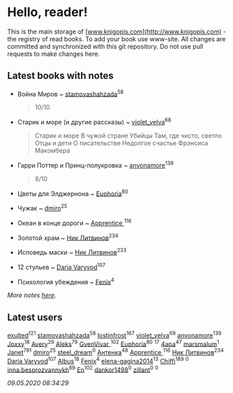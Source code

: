 # Hello, reader!
This is the main storage of [www.knigopis.com](http://www.knigopis.com) - the registry of read books.
To add your book use www-site. All changes are committed and synchronized with this git repository.
Do not use pull requests to make changes here.


## Latest books with notes
* Война Миров ~ [stamovashahzada](users/310/310646815-vkontakte)<sup>58</sup>
    > 10/10

* Старик и море (и другие рассказы) ~ [violet_velva](users/116/116961712580551399099-google)<sup>68</sup>
    > Старик и море
    > В чужой стране
    > Убийцы
    > Там, где чисто, светло
    > Отцы и дети
    > О писательстве
    > Недолгое счастье Фрэнсиса Макомбера

* Гарри Поттер и Принц-полукровка ~ [anvonamore](users/595/5957175-vkontakte)<sup>139</sup>
    > 8/10

* Цветы для Элджернона ~ [Euphoria](users/106/106304994652616315178-google)<sup>80</sup>

* Чужак ~ [dmiro](users/571/5714115-vkontakte)<sup>25</sup>

* Океан в конце дороги ~ [Apprentice ](users/528/52821952-vkontakte)<sup>116</sup>

* Золотой храм ~ [Ник Литвинов](users/241/241974816-vkontakte)<sup>234</sup>

* Исповедь маски ~ [Ник Литвинов](users/241/241974816-vkontakte)<sup>233</sup>

* 12 стульев ~ [Daria Varyvod](users/829/829893410524253-facebook)<sup>107</sup>

* Психология убеждения ~ [Fenix](users/111/111367585493471720963-google)<sup>4</sup>


_More notes [here](latest_books_with_notes.md)._


## Latest users
[exulted](users/100/100599204551896265722-google)<sup>121</sup> 
[stamovashahzada](users/310/310646815-vkontakte)<sup>58</sup> 
[lostinfrost](users/217/217891524-vkontakte)<sup>167</sup> 
[violet_velva](users/116/116961712580551399099-google)<sup>69</sup> 
[anvonamore](users/595/5957175-vkontakte)<sup>139</sup> 
[Joxxy](users/109/109128632962928278575-google)<sup>18</sup> 
[Avery](users/567/56734832-yandex)<sup>29</sup> 
[Aleks](users/117/117835844513813219393-google)<sup>79</sup> 
[GvenVivar ](users/158/158266434925901-facebook)<sup>102</sup> 
[Euphoria](users/106/106304994652616315178-google)<sup>80</sup> 
[](users/153/1537586159620888-facebook)<sup>17</sup> 
[4apa](users/117/117392596378069249667-google)<sup>47</sup> 
[marsmalum](users/181/181053542-vkontakte)<sup>1</sup> 
[Janet](users/108/108113656204404967440-google)<sup>791</sup> 
[dmiro](users/571/5714115-vkontakte)<sup>25</sup> 
[steel_dream](users/178/178521027-vkontakte)<sup>0</sup> 
[Антенка](users/118/118158645037334943900-google)<sup>48</sup> 
[Apprentice ](users/528/52821952-vkontakte)<sup>116</sup> 
[Ник Литвинов](users/241/241974816-vkontakte)<sup>234</sup> 
[Daria Varyvod](users/829/829893410524253-facebook)<sup>107</sup> 
[Albus](users/221/2217138517343562098-mailru)<sup>18</sup> 
[Fenix](users/111/111367585493471720963-google)<sup>4</sup> 
[elena-gagina2014](users/208/208969292-yandex)<sup>13</sup> 
[Chiffi](users/105/105831994080785626680-google)<sup>189</sup> 
[](users/102/102482879989167895792-google)<sup>0</sup> 
[inna.besprozvannykh](users/733/73323849-yandex)<sup>69</sup> 
[En](users/333/333646551-vkontakte)<sup>102</sup> 
[dankor1498](users/115/115840544194890627090-google)<sup>0</sup> 
[zillant](users/114/114811718304622529304-google)<sup>0</sup> 
[](users/344/344511630-vkontakte)<sup>0</sup> 


_09.05.2020 08:34:29_
